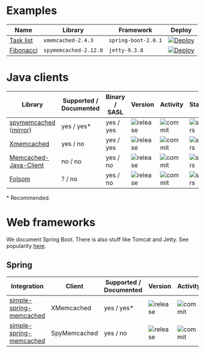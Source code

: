# Examples

| Name | Library | Framework | Deploy |
| ---  | ---     | ---       | ---    |
| [Task list](https://github.com/memcachier/examples-spring-boot) | `xmemcached-2.4.3` | `spring-boot-2.0.1` | [![Deploy](https://www.herokucdn.com/deploy/button.png)](https://heroku.com/deploy?template=http://github.com/memcachier/examples-spring-boot) |
| [Fibonacci](https://github.com/memcachier/examples-java) | `spymemcached-2.12.0` | `jetty-9.3.8` | [![Deploy](https://www.herokucdn.com/deploy/button.png)](https://heroku.com/deploy?template=http://github.com/memcachier/examples-java) |

# Java clients

| Library | Supported / Documented | Binary / SASL | Version | Activity | Stars |
| ---     | ---                    | ---           | ---     | ---      | ---   |
| [spymemcached](https://github.com/dustin/java-memcached-client) ([mirror](https://github.com/couchbase/spymemcached)) | yes / yes\* | yes / yes |  ![release](https://img.shields.io/maven-central/v/net.spy/spymemcached.svg?maxAge=3600) | ![commit](https://img.shields.io/github/last-commit/dustin/java-memcached-client/master.svg?maxAge=3600) | ![stars](https://img.shields.io/github/stars/dustin/java-memcached-client.svg?style=social&maxAge=3600) |
| [Xmemcached](https://github.com/killme2008/xmemcached) | yes / no | yes / yes |  ![release](https://img.shields.io/maven-central/v/com.googlecode.xmemcached/xmemcached.svg?maxAge=3600) | ![commit](https://img.shields.io/github/last-commit/killme2008/xmemcached/master.svg?maxAge=3600) | ![stars](https://img.shields.io/github/stars/killme2008/xmemcached.svg?style=social&maxAge=3600) |
| [Memcached-Java-Client](https://github.com/gwhalin/Memcached-Java-Client) | no / no | yes / no |  ![release](https://img.shields.io/maven-central/v/com.whalin/Memcached-Java-Client.svg?maxAge=3600) | ![commit](https://img.shields.io/github/last-commit/gwhalin/Memcached-Java-Client/master.svg?maxAge=3600) | ![stars](https://img.shields.io/github/stars/gwhalin/Memcached-Java-Client.svg?style=social&maxAge=3600) |
| [Folsom](https://github.com/spotify/folsom) | ? / no | yes / no |  ![release](https://img.shields.io/maven-central/v/com.spotify/folsom.svg?maxAge=3600) | ![commit](https://img.shields.io/github/last-commit/spotify/folsom.svg?maxAge=3600) | ![stars](https://img.shields.io/github/stars/spotify/folsom.svg?style=social&maxAge=3600) |

\* Recommended.  

# Web frameworks

We document Spring Boot. There is also stuff like Tomcat and Jetty. See popularity
[here](http://www.timqian.com/star-history/#spring-projects/spring-boot&perwendel/spark&eclipse/jetty.project&apache/tomcat&spring-projects/spring-framework).

## Spring

| Integration | Client | Supported / Documented | Version | Activity | Stars |
| ---                | ---    | ---                    | ---     | ---      | ---   |
| [simple-spring-memcached](https://github.com/ragnor/simple-spring-memcached) | XMemcached | yes / yes* | ![release](https://img.shields.io/maven-central/v/com.google.code.simple-spring-memcached/xmemcached-provider.svg?maxAge=3600) | ![commit](https://img.shields.io/github/last-commit/ragnor/simple-spring-memcached/master.svg?maxAge=3600) | ![stars](https://img.shields.io/github/stars/ragnor/simple-spring-memcached.svg?style=social&maxAge=3600) |
| [simple-spring-memcached](https://github.com/ragnor/simple-spring-memcached) | SpyMemcached | yes / no | ![release](https://img.shields.io/maven-central/v/com.google.code.simple-spring-memcached/spymemcached-provider.svg?maxAge=3600) | ![commit](https://img.shields.io/github/last-commit/ragnor/simple-spring-memcached/master.svg?maxAge=3600) | ![stars](https://img.shields.io/github/stars/ragnor/simple-spring-memcached.svg?style=social&maxAge=3600) |
